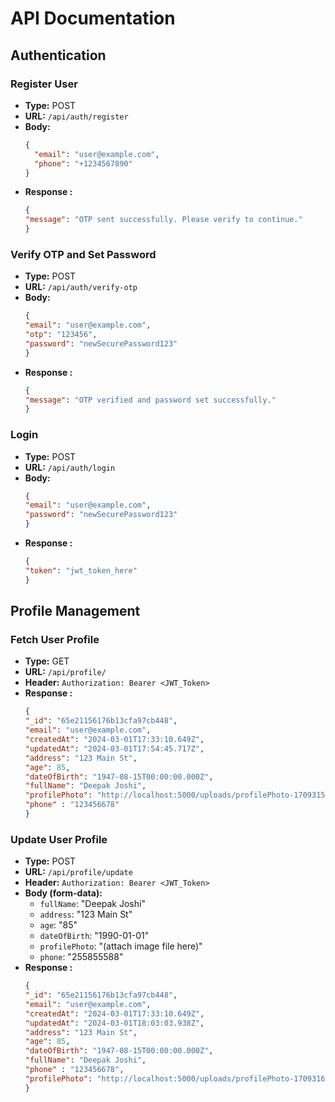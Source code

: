 # API Documentation

## Authentication

### Register User
- **Type:** POST
- **URL:** `/api/auth/register`
- **Body:**
  ```json
  {
    "email": "user@example.com",
    "phone": "+1234567890"
  }
    ```
- **Response :**
    ```json
    {
    "message": "OTP sent successfully. Please verify to continue."
    }   
    ```


### Verify OTP and Set Password
- **Type:** POST
- **URL:** `/api/auth/verify-otp`
- **Body:**
  ```json
  {
  "email": "user@example.com",
  "otp": "123456",
  "password": "newSecurePassword123"
  }
    ```
- **Response :**
    ```json
    {
    "message": "OTP verified and password set successfully."
    }
    ```


### Login
- **Type:** POST
- **URL:** `/api/auth/login`
- **Body:**
  ```json
  {
  "email": "user@example.com",
  "password": "newSecurePassword123"
  }

    ```
- **Response :**
    ```json
    {
  "token": "jwt_token_here"
  }
    ```

## Profile Management

### Fetch User Profile
- **Type:** GET
- **URL:** `/api/profile/`
- **Header:** `Authorization: Bearer <JWT_Token>`
- **Response :**
    ```json
    {
  "_id": "65e21156176b13cfa97cb448",
  "email": "user@example.com",
  "createdAt": "2024-03-01T17:33:10.649Z",
  "updatedAt": "2024-03-01T17:54:45.717Z",
  "address": "123 Main St",
  "age": 85,
  "dateOfBirth": "1947-08-15T00:00:00.000Z",
  "fullName": "Deepak Joshi",
  "profilePhoto": "http://localhost:5000/uploads/profilePhoto-1709315685516.jpeg",
  "phone" : "123456678"
  }
    ```



### Update User Profile
- **Type:** POST
- **URL:** `/api/profile/update`
- **Header:** `Authorization: Bearer <JWT_Token>`
- **Body (form-data):**
  - `fullName`: "Deepak Joshi"
  - `address`: "123 Main St"
  - `age`: "85"
  - `dateOfBirth`: "1990-01-01"
  - `profilePhoto`: "(attach image file here)"
  - `phone`: "255855588"
- **Response :**
    ```json
    {
  "_id": "65e21156176b13cfa97cb448",
  "email": "user@example.com",
  "createdAt": "2024-03-01T17:33:10.649Z",
  "updatedAt": "2024-03-01T18:03:03.938Z",
  "address": "123 Main St",
  "age": 85,
  "dateOfBirth": "1947-08-15T00:00:00.000Z",
  "fullName": "Deepak Joshi",
  "phone" : "123456678",
  "profilePhoto": "http://localhost:5000/uploads/profilePhoto-1709316182316.jpeg"
  }
    ```